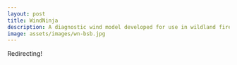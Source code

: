 ```yaml
---
layout: post
title: WindNinja
description: A diagnostic wind model developed for use in wildland fire modeling
image: assets/images/wn-bsb.jpg
---
```



<script>
function redirect(){
  window.location.replace("http://firelab.github.io/windninja/");
}
</script>

<body onload="redirect()">

<body>
<p>Redirecting!</p>
</body>
